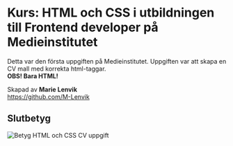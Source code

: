 # Kurs: HTML och CSS i utbildningen till Frontend developer på Medieinstitutet
Detta var den första uppgiften på Medieinstitutet. Uppgiften var att skapa en CV mall med korrekta html-taggar. <br>
**OBS! Bara HTML!**

Skapad av **Marie Lenvik** <br>
https://github.com/M-Lenvik

## Slutbetyg
![Betyg HTML och CSS CV uppgift](https://github.com/user-attachments/assets/3430aa84-ad7f-48e9-8fe2-92dab24375b6)
